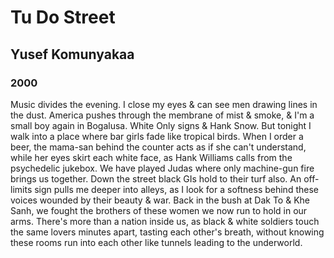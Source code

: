 # Tu Do Street
## Yusef Komunyakaa
### 2000

Music divides the evening.
I close my eyes & can see
men drawing lines in the dust.
America pushes through the membrane
of mist & smoke, & I'm a small boy
again in Bogalusa. White Only
signs & Hank Snow. But tonight
I walk into a place where bar girls
fade like tropical birds. When
I order a beer, the mama-san
behind the counter acts as if she
can't understand, while her eyes
skirt each white face, as Hank Williams
calls from the psychedelic jukebox.
We have played Judas where
only machine-gun fire brings us
together. Down the street
black GIs hold to their turf also.
An off-limits sign pulls me
deeper into alleys, as I look
for a softness behind these voices
wounded by their beauty & war.
Back in the bush at Dak To
& Khe Sanh, we fought
the brothers of these women
we now run to hold in our arms.
There's more than a nation
inside us, as black & white
soldiers touch the same lovers
minutes apart, tasting
each other's breath,
without knowing these rooms
run into each other like tunnels
leading to the underworld.
